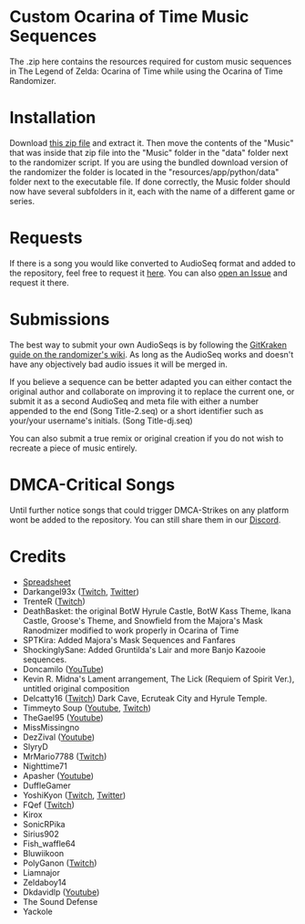 # Custom Ocarina of Time Music Sequences
The .zip here contains the resources required for custom music sequences in The Legend of Zelda: Ocarina of Time while using the Ocarina of Time Randomizer.

# Installation
Download [this zip file](https://github.com/DaruniasJoy/OoT-Custom-Sequences/archive/master.zip) and extract it. Then move the contents of the "Music" that was inside that zip file into the "Music" folder in the "data" folder next to the randomizer script. If you are using the bundled download version of the randomizer the folder is located in the "resources/app/python/data" folder next to the executable file. If done correctly, the Music folder should now have several subfolders in it, each with the name of a different game or series.

# Requests
If there is a song you would like converted to AudioSeq format and added to the repository, feel free to request it [here](https://docs.google.com/forms/d/e/1FAIpQLSe17AuRzGGx7WaaX70hggeAYDD-NmXA9rOI2QIKbPCQIhR2tg/viewform). You can also [open an Issue](https://github.com/DaruniasJoy/OoT-Custom-Sequences/issues/new) and request it there.

# Submissions
The best way to submit your own AudioSeqs is by following the [GitKraken guide on the randomizer's wiki](https://wiki.ootrandomizer.com/index.php?title=GitKraken). As long as the AudioSeq works and doesn't have any objectively bad audio issues it will be merged in.

If you believe a sequence can be better adapted you can either contact the original author and collaborate on improving it to replace the current one, or submit it as a second AudioSeq and meta file with either a number appended to the end (Song Title-2.seq) or a short identifier such as your/your username's initials. (Song Title-dj.seq)

You can also submit a true remix or original creation if you do not wish to recreate a piece of music entirely.
# DMCA-Critical Songs
Until further notice songs that could trigger DMCA-Strikes on any platform wont be added to the repository.
You can still share them in our [Discord](https://discord.gg/kHKSEjhxSw).


# Credits 
* [Spreadsheet](https://docs.google.com/spreadsheets/d/1Yvgjex502cB_dVvvZm0a88aGL4WNFOm-5XvEbZLkWqI/edit)
* Darkangel93x ([Twitch](https://twitch.tv/darkangel93x), [Twitter](https://twitter.com/DarkangelTwitch))
* TrenteR ([Twitch](https://twitch.tv/trenter_tr))
* DeathBasket: the original BotW Hyrule Castle, BotW Kass Theme, Ikana Castle, Groose's Theme, and Snowfield from the Majora's Mask Ranodmizer modified to work properly in Ocarina of Time
* SPTKira: Added Majora's Mask Sequences and Fanfares
* ShockinglySane: Added Gruntilda's Lair and more Banjo Kazooie sequences.
* Doncamilo ([YouTube](https://www.youtube.com/channel/UCie8do7HeS6yB2ngmoau0Nw))
* Kevin R. Midna's Lament arrangement, The Lick (Requiem of Spirit Ver.), untitled original composition
* Delcatty16 ([Twitch](https://twitch.tv/delcatty16)) Dark Cave, Ecruteak City and Hyrule Temple.
* Timmeyto Soup ([Youtube](https://www.youtube.com/user/Timmifutzelchen), [Twitch](https://www.twitch.tv/timmeyto_soup))
* TheGael95 ([Youtube](https://www.youtube.com/channel/UCiD6DYZSuu7N2302h83pLeQ))
* MissMissingno
* DezZival ([Youtube](https://www.youtube.com/channel/UCcz2H4QpuFSyvgIdxSxYVeg))
* SlyryD 
* MrMario7788 ([Twitch](https://twitch.tv/mrmario7788))
* Nighttime71
* Apasher ([Youtube](https://www.youtube.com/channel/UCvqipEoq2CKQEcP-0MrKtlQ))
* DuffleGamer
* YoshiKyon ([Twitch](https://twitch.tv/yoshikyon), [Twitter](https://twitter.com/yoshikyon))
* FQef ([Twitch](https://twitch.tv/fqef92)) 
* Kirox
* SonicRPika
* Sirius902
* Fish_waffle64
* Bluwiikoon
* PolyGanon ([Twitch](https://twitch.tv/polyganon))
* Liamnajor
* Zeldaboy14
* Dkdavidlp ([Youtube](https://www.youtube.com/channel/UCfmNZCRlAflXmiDu2ENB10w))
* The Sound Defense
* Yackole
